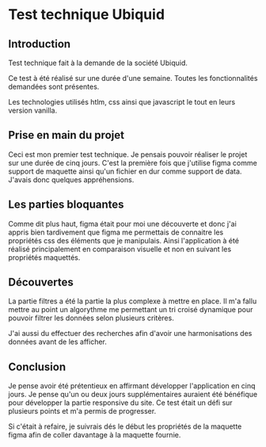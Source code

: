 # Test technique Ubiquid

## Introduction

Test technique fait à la demande de la société Ubiquid.

Ce test à été réalisé sur une durée d'une semaine. Toutes les fonctionnalités demandées sont présentes.

Les technologies utilisés htlm, css ainsi que javascript le tout en leurs version vanilla.

## Prise en main du projet

Ceci est mon premier test technique. Je pensais pouvoir réaliser le projet sur une durée de cinq jours. C'est la première fois que j'utilise figma comme support de maquette ainsi qu'un fichier en dur comme support de data. J'avais donc quelques appréhensions.

## Les parties bloquantes

Comme dit plus haut, figma était pour moi une découverte et donc j'ai appris bien tardivement que figma me permettais de connaitre les propriétés css des éléments que je manipulais. Ainsi l'application à été réalisé principalement en comparaison visuelle et non en suivant les propriétés maquettés.


## Découvertes

La partie filtres a été la partie la plus complexe à mettre en place.
Il m'a fallu mettre au point un algorythme me permettant un tri croisé dynamique pour pouvoir filtrer les données selon plusieurs critères.

J'ai aussi du effectuer des recherches afin d'avoir une harmonisations des données avant de les afficher.


## Conclusion

Je pense avoir été prétentieux en affirmant développer l'application en cinq jours. Je pense qu'un ou deux jours supplémentaires auraient été bénéfique pour développer la partie responsive du site.
Ce test était un défi sur plusieurs points et m'a permis de progresser.

Si c'était à refaire, je suivrais dés le début les propriétés de la maquette figma afin de coller davantage à la maquette fournie.